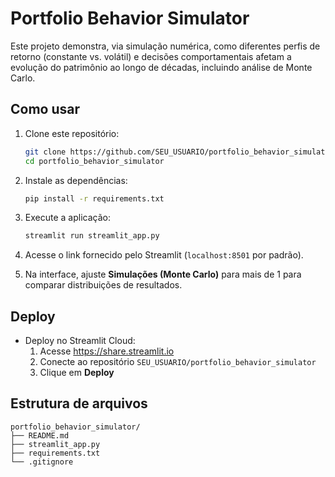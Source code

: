 # Portfolio Behavior Simulator

Este projeto demonstra, via simulação numérica, como diferentes perfis de retorno (constante vs. volátil) e decisões comportamentais afetam a evolução do patrimônio ao longo de décadas, incluindo análise de Monte Carlo.

## Como usar

1. Clone este repositório:
   ```bash
   git clone https://github.com/SEU_USUARIO/portfolio_behavior_simulator.git
   cd portfolio_behavior_simulator
   ```

2. Instale as dependências:
   ```bash
   pip install -r requirements.txt
   ```

3. Execute a aplicação:
   ```bash
   streamlit run streamlit_app.py
   ```

4. Acesse o link fornecido pelo Streamlit (`localhost:8501` por padrão).

5. Na interface, ajuste **Simulações (Monte Carlo)** para mais de 1 para comparar distribuições de resultados.

## Deploy

- Deploy no Streamlit Cloud:
  1. Acesse https://share.streamlit.io
  2. Conecte ao repositório `SEU_USUARIO/portfolio_behavior_simulator`
  3. Clique em **Deploy**

## Estrutura de arquivos

```
portfolio_behavior_simulator/
├── README.md
├── streamlit_app.py
├── requirements.txt
└── .gitignore
```
